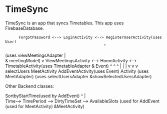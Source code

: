 # TimeSync
TimeSync is an app that syncs Timetables. This app uses FirebaseDatabase.        





          ForgotPassword <--> LoginActivity <--> RegisterUserActivity(uses User)
						                        ^
  (uses viewMeetingsAdapter         |   
  & meetingModel)	                  v
     ViewMeetingsActivity <--> HomeActivity <--> TimetableActivity(uses TimetableAdapter & Event)
	    ^               ^                                    ^
      |               |                                    |
      v               v                                    v
selectUsers       MeetActivity		                  AddEventActivity(uses Event)
Activity        (uses MeetAdapter)
(uses 
selectUsersAdapter
&showSelectedUsersAdapter)

                

Other Backend classes:
 
SortbyStartTime(used by AddEvent)
  ^
  |            
Time--> TimePeriod --> DirtyTimeSet --> AvailableSlots
     (used for AddEvent              (used for MeetActivity)
      &MeetActivity)
